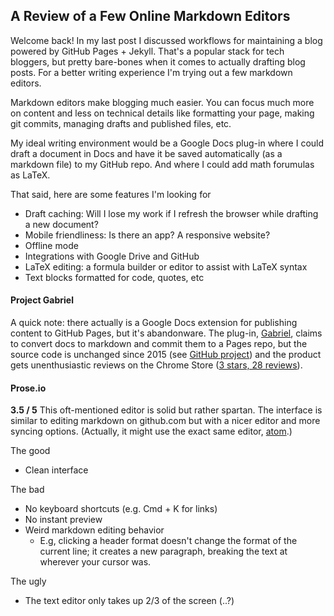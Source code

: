 ## A Review of a Few Online Markdown Editors

Welcome back! In my last post I discussed workflows for maintaining a blog powered by GitHub Pages + Jekyll. That's a popular stack for tech bloggers, but pretty bare-bones when it comes to actually drafting blog posts. For a better writing experience I'm trying out a few markdown editors.

Markdown editors make blogging much easier. You can focus much more on content and less on technical details like formatting your page, making git commits, managing drafts and published files, etc. 

My ideal writing environment would be a Google Docs plug-in where I could draft a document in Docs and have it be saved automatically (as a markdown file) to my GitHub repo. And where I could add math forumulas as LaTeX.

That said, here are some features I'm looking for
- Draft caching: Will I lose my work if I refresh the browser while drafting a new document?
- Mobile friendliness: Is there an app? A responsive website?
- Offline mode
- Integrations with Google Drive and GitHub
- LaTeX editing: a formula builder or editor to assist with LaTeX syntax
- Text blocks formatted for code, quotes, etc

#### Project Gabriel

A quick note: there actually is a Google Docs extension for publishing content to GitHub Pages, but it's abandonware. The plug-in, [Gabriel](https://educ.io/extensions/gabriel), claims to convert docs to markdown and commit them to a Pages repo, but the source code is unchanged since 2015 (see [GitHub project](https://github.com/thiscouldbejd/Gabriel)) and the product gets unenthusiastic reviews on the Chrome Store ([3 stars, 28 reviews](https://chrome.google.com/webstore/detail/gabriel/okimajjeocnndpifeelaajdebkkbckff)).

#### Prose.io

**3.5 / 5** This oft-mentioned editor is solid but rather spartan. The interface is similar to editing markdown on github.com but with a nicer editor and more syncing options. (Actually, it might use the exact same editor, [atom](atom.io).)

The good
- Clean interface

The bad
- No keyboard shortcuts (e.g. Cmd + K for links)
- No instant preview
- Weird markdown editing behavior
  - E.g, clicking a header format doesn't change the format of the current line; it creates a new paragraph, breaking the text at wherever your cursor was. 

The ugly
- The text editor only takes up 2/3 of the screen (..?)
